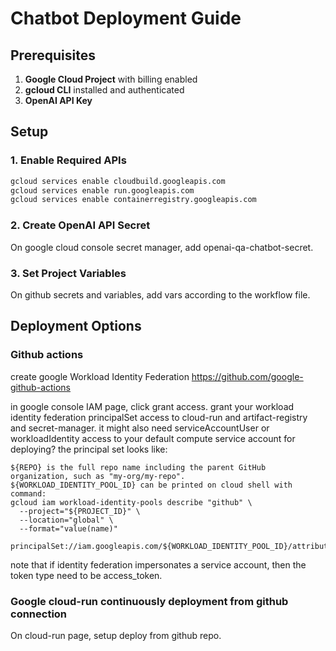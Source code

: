 # Chatbot Deployment Guide

## Prerequisites

1. **Google Cloud Project** with billing enabled
2. **gcloud CLI** installed and authenticated
3. **OpenAI API Key**

## Setup

### 1. Enable Required APIs

```bash
gcloud services enable cloudbuild.googleapis.com
gcloud services enable run.googleapis.com
gcloud services enable containerregistry.googleapis.com
```

### 2. Create OpenAI API Secret

On google cloud console secret manager, add openai-qa-chatbot-secret.

### 3. Set Project Variables

On github secrets and variables, add vars according to the workflow file.

## Deployment Options

### Github actions

create google Workload Identity Federation
<https://github.com/google-github-actions>

in google console IAM page, click grant access.
grant your workload identity federation principalSet access to cloud-run and artifact-registry and secret-manager.
it might also need serviceAccountUser or workloadIdentity access to your default compute service account for deploying?
the principal set looks like:
```
${REPO} is the full repo name including the parent GitHub organization, such as "my-org/my-repo".
${WORKLOAD_IDENTITY_POOL_ID} can be printed on cloud shell with command:
gcloud iam workload-identity-pools describe "github" \
  --project="${PROJECT_ID}" \
  --location="global" \
  --format="value(name)"

principalSet://iam.googleapis.com/${WORKLOAD_IDENTITY_POOL_ID}/attribute.repository/${REPO}
```

note that if identity federation impersonates a service account, then the token type need to be access_token.

### Google cloud-run continuously deployment from github connection

On cloud-run page, setup deploy from github repo.
